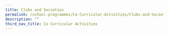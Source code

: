 ```yaml
---
title: Clubs and Societies
permalink: /school-programmes/Co-Curricular-Activities/Clubs-and-Societies/
description: ""
third_nav_title: Co Curricular Activities
---
```

